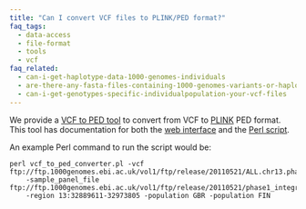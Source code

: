 ```yaml
---
title: "Can I convert VCF files to PLINK/PED format?"
faq_tags:
  - data-access
  - file-format
  - tools
  - vcf
faq_related:
  - can-i-get-haplotype-data-1000-genomes-individuals
  - are-there-any-fasta-files-containing-1000-genomes-variants-or-haplotypes
  - can-i-get-genotypes-specific-individualpopulation-your-vcf-files
---
```

                    
We provide a [VCF to PED tool](http://browser.1000genomes.org/Homo_sapiens/UserData/Haploview) to convert from VCF to [PLINK](http://pngu.mgh.harvard.edu/~purcell/plink/index.shtml) PED format. This tool has documentation for both the [web interface](http://www.1000genomes.org/vcf-ped-converter#Online) and the [Perl script](http://www.1000genomes.org/vcf-ped-converter#API%20Script).

An example Perl command to run the script would be:

    perl vcf_to_ped_converter.pl -vcf ftp://ftp.1000genomes.ebi.ac.uk/vol1/ftp/release/20110521/ALL.chr13.phase1_integrated_calls.20101123.snps_indels_svs.genotypes.vcf.gz
        -sample_panel_file ftp://ftp.1000genomes.ebi.ac.uk/vol1/ftp/release/20110521/phase1_integrated_calls.20101123.ALL.sample_panel
        -region 13:32889611-32973805 -population GBR -population FIN

